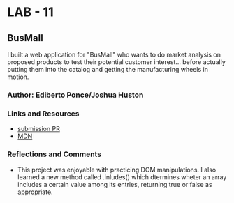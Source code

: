 # LAB - 11

## BusMall

I built a web application for "BusMall" who wants to do market analysis on proposed products to test their potential customer interest… before actually putting them into the catalog and getting the manufacturing wheels in motion.

### Author: Ediberto Ponce/Joshua Huston

### Links and Resources
* [submission PR](http://xyz.com)
* [MDN](https://developer.mozilla.org/en-US/docs/Web/JavaScript/Reference/Global_Objects/Array/includes)

### Reflections and Comments
* This project was enjoyable with practicing DOM manipulations. I also learned a new method called .inludes() which dtermines wheter an array includes a certain value among its entries, returning true or false as appropriate.